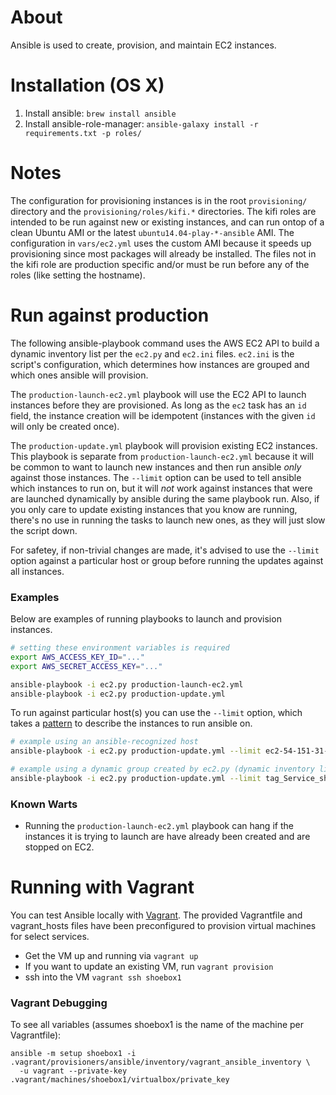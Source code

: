 # About

Ansible is used to create, provision, and maintain EC2 instances.

# Installation (OS X)

1) Install ansible: `brew install ansible`
2) Install ansible-role-manager: `ansible-galaxy install -r requirements.txt -p roles/`

# Notes

The configuration for provisioning instances is in the root `provisioning/`
directory and the `provisioning/roles/kifi.*` directories.  The kifi roles are
intended to be run against new or existing instances, and can run ontop of a
clean Ubuntu AMI or the latest `ubuntu14.04-play-*-ansible` AMI. The
configuration in `vars/ec2.yml` uses the custom AMI because it speeds up
provisioning since most packages will already be installed. The files not in
the kifi role are production specific and/or must be run before any of the
roles (like setting the hostname).

# Run against production

The following ansible-playbook command uses the AWS EC2 API to build a dynamic
inventory list per the `ec2.py` and `ec2.ini` files. `ec2.ini` is the script's
configuration, which determines how instances are grouped and which ones
ansible will provision.

The `production-launch-ec2.yml` playbook will use the EC2 API to launch instances before
they are provisioned. As long as the `ec2` task has an `id` field, the instance
creation will be idempotent (instances with the given `id` will only be created
once).

The `production-update.yml` playbook will provision existing EC2 instances.
This playbook is separate from `production-launch-ec2.yml` because it will be
common to want to launch new instances and then run ansible *only* against
those instances. The `--limit` option can be used to tell ansible which
instances to run on, but it will _not_ work against instances that were are
launched dynamically by ansible during the same playbook run. Also, if you only
care to update existing instances that you know are running, there's no use in
running the tasks to launch new ones, as they will just slow the script down.

For safetey, if non-trivial changes are made, it's advised to use the `--limit`
option against a particular host or group before running the updates against
all instances.

### Examples

Below are examples of running playbooks to launch and provision instances.

```sh
# setting these environment variables is required
export AWS_ACCESS_KEY_ID="..."
export AWS_SECRET_ACCESS_KEY="..."

ansible-playbook -i ec2.py production-launch-ec2.yml
ansible-playbook -i ec2.py production-update.yml
```

To run against particular host(s) you can use the `--limit` option, which takes
a [pattern](http://docs.ansible.com/intro_patterns.html) to describe the
instances to run ansible on.

```sh
# example using an ansible-recognized host
ansible-playbook -i ec2.py production-update.yml --limit ec2-54-151-31-86.us-west-1.compute.amazonaws.com

# example using a dynamic group created by ec2.py (dynamic inventory list)
ansible-playbook -i ec2.py production-update.yml --limit tag_Service_shoebox
```

### Known Warts

* Running the `production-launch-ec2.yml` playbook can hang if the instances it
  is trying to launch are have already been created and are stopped on EC2.

# Running with Vagrant

You can test Ansible locally with [Vagrant](https://www.vagrantup.com). The
provided Vagrantfile and vagrant_hosts files have been preconfigured to
provision virtual machines for select services.

* Get the VM up and running via `vagrant up`
* If you want to update an existing VM, run `vagrant provision`
* ssh into the VM `vagrant ssh shoebox1`

### Vagrant Debugging

To see all variables (assumes shoebox1 is the name of the machine per Vagrantfile):

```
ansible -m setup shoebox1 -i .vagrant/provisioners/ansible/inventory/vagrant_ansible_inventory \
  -u vagrant --private-key .vagrant/machines/shoebox1/virtualbox/private_key
```
